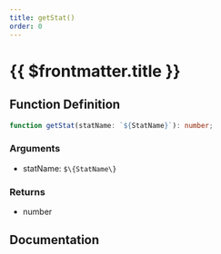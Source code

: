 ```yaml
---
title: getStat()
order: 0
---
```


# {{ $frontmatter.title }}

## Function Definition

```ts
function getStat(statName: `${StatName}`): number;
```

### Arguments

* statName: `$\{StatName\}`

### Returns

* number

## Documentation

<!--@include: ./parts/getStat.md-->
